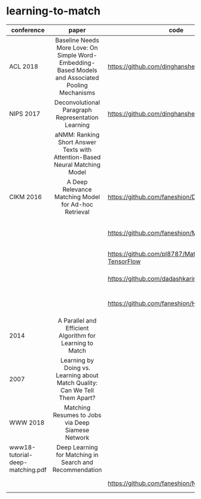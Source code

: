 # learning-to-match


| conference | paper | code | des |
| - | :-: | - | - |
| ACL 2018 | Baseline Needs More Love: On Simple Word-Embedding-Based Models and Associated Pooling Mechanisms|https://github.com/dinghanshen/SWEM| |
| NIPS 2017 | Deconvolutional Paragraph Representation Learning|https://github.com/dinghanshen/textCNN_public| |
|  | aNMM: Ranking Short Answer Texts with Attention-Based Neural Matching Model |  | |
| CIKM 2016 | A Deep Relevance Matching Model for Ad-hoc Retrieval | https://github.com/faneshion/DRMM | |
|  |  | https://github.com/faneshion/MatchZoo | MatchZoo is a toolkit for text matching. It was developed to facilitate the designing, comparing, and sharing of deep text matching models. |
|  |  | https://github.com/pl8787/MatchPyramid-TensorFlow| A simple version of MatchPyramid implement in TensorFlow. |
|  |  | https://github.com/dadashkarimi/Y-Flow | Y-Flow is an extension for MatchZoo https://github.com/faneshion/MatchZoo toolkit for text matching. |
|  |  | https://github.com/faneshion/HiNT | Implementation of Hierarchical Neural maTching model proposed in SIGIR'18 for ad-hoc retrieval |
| 2014 | A Parallel and Efficient Algorithm for Learning to Match | | |
| 2007 | Learning by Doing vs. Learning about Match Quality: Can We Tell Them Apart? | | |
| WWW 2018 | Matching Resumes to Jobs via Deep Siamese Network | | |
| www18-tutorial-deep-matching.pdf | Deep Learning for Matching in Search and Recommendation | | |
|  |  | https://github.com/faneshion/NDRM |A repository for Neural Document Ranking Models. |


